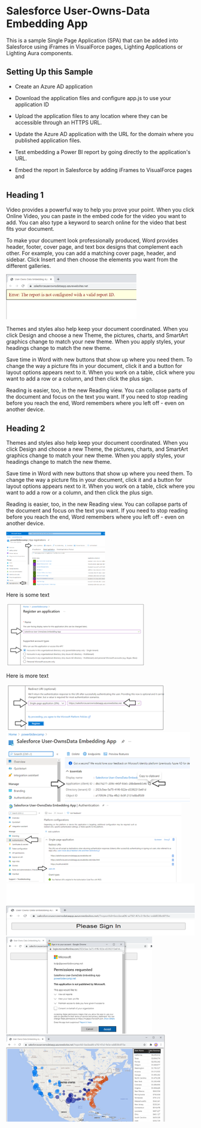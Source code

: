# Salesforce User-Owns-Data Embedding App

This is a sample Single Page Application (SPA) that can be added into
Salesforce using iFrames in VisualForce pages, Lighting Applications or
Lighting Aura components.

## Setting Up this Sample

-   Create an Azure AD application

-   Download the application files and configure app.js to use your
    application ID

-   Upload the application files to any location where they can be
    accessible through an HTTPS URL.

-   Update the Azure AD application with the URL for the domain where
    you published application files.

-   Test embedding a Power BI report by going directly to the
    application's URL.

-   Embed the report in Salesforce by adding iFrames to VisualForce
    pages and

## Heading 1

Video provides a powerful way to help you prove your point. When you
click Online Video, you can paste in the embed code for the video you
want to add. You can also type a keyword to search online for the video
that best fits your document.

To make your document look professionally produced, Word provides
header, footer, cover page, and text box designs that complement each
other. For example, you can add a matching cover page, header, and
sidebar. Click Insert and then choose the elements you want from the
different galleries.

<img src="ReadMe\media\image1.png" style="width:3.62705in;height:1.25939in" />

Themes and styles also help keep your document coordinated. When you
click Design and choose a new Theme, the pictures, charts, and SmartArt
graphics change to match your new theme. When you apply styles, your
headings change to match the new theme.

Save time in Word with new buttons that show up where you need them. To
change the way a picture fits in your document, click it and a button
for layout options appears next to it. When you work on a table, click
where you want to add a row or a column, and then click the plus sign.

Reading is easier, too, in the new Reading view. You can collapse parts
of the document and focus on the text you want. If you need to stop
reading before you reach the end, Word remembers where you left off -
even on another device.

## Heading 2

Themes and styles also help keep your document coordinated. When you
click Design and choose a new Theme, the pictures, charts, and SmartArt
graphics change to match your new theme. When you apply styles, your
headings change to match the new theme.

Save time in Word with new buttons that show up where you need them. To
change the way a picture fits in your document, click it and a button
for layout options appears next to it. When you work on a table, click
where you want to add a row or a column, and then click the plus sign.

Reading is easier, too, in the new Reading view. You can collapse parts
of the document and focus on the text you want. If you need to stop
reading before you reach the end, Word remembers where you left off -
even on another device.

<img src="ReadMe\media\image2.png" style="width:2.75381in;height:1.489in" />

Here is some text

<img src="ReadMe\media\image3.png" style="width:3.85632in;height:1.74714in" />

Here is more text

<img src="ReadMe\media\image4.png" style="width:4.43103in;height:1.29396in" />

<img src="ReadMe\media\image5.png" style="width:5.10962in;height:1.94286in" />

<img src="ReadMe\media\image6.png" style="width:4.875in;height:2.21605in" />

<img src="ReadMe\media\image7.png" style="width:6.48542in;height:1.44316in" />

<img src="ReadMe\media\image8.png" style="width:4.0676in;height:2.7in" />

<img src="ReadMe\media\image9.png" style="width:4.41189in;height:2.41429in" />
